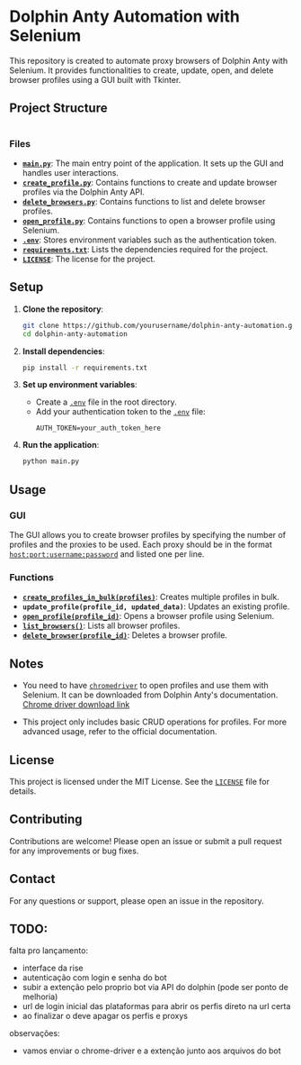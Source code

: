 # Dolphin Anty Automation with Selenium

This repository is created to automate proxy browsers of Dolphin Anty with Selenium. It provides functionalities to create, update, open, and delete browser profiles using a GUI built with Tkinter.

## Project Structure
```

```


### Files

- **[`main.py`](command:_github.copilot.openRelativePath?%5B%7B%22scheme%22%3A%22file%22%2C%22authority%22%3A%22%22%2C%22path%22%3A%22%2Fc%3A%2FUsers%2Fyanfe%2FOneDrive%2FDocumentos%2Frepo%2FDolphin-Anty-Automation-with-Selenium%2Fmain.py%22%2C%22query%22%3A%22%22%2C%22fragment%22%3A%22%22%7D%5D "c:\Users\yanfe\OneDrive\Documentos\repo\Dolphin-Anty-Automation-with-Selenium\main.py")**: The main entry point of the application. It sets up the GUI and handles user interactions.
- **[`create_profile.py`](command:_github.copilot.openRelativePath?%5B%7B%22scheme%22%3A%22file%22%2C%22authority%22%3A%22%22%2C%22path%22%3A%22%2Fc%3A%2FUsers%2Fyanfe%2FOneDrive%2FDocumentos%2Frepo%2FDolphin-Anty-Automation-with-Selenium%2Fcreate_profile.py%22%2C%22query%22%3A%22%22%2C%22fragment%22%3A%22%22%7D%5D "c:\Users\yanfe\OneDrive\Documentos\repo\Dolphin-Anty-Automation-with-Selenium\create_profile.py")**: Contains functions to create and update browser profiles via the Dolphin Anty API.
- **[`delete_browsers.py`](command:_github.copilot.openRelativePath?%5B%7B%22scheme%22%3A%22file%22%2C%22authority%22%3A%22%22%2C%22path%22%3A%22%2Fc%3A%2FUsers%2Fyanfe%2FOneDrive%2FDocumentos%2Frepo%2FDolphin-Anty-Automation-with-Selenium%2Fdelete_browsers.py%22%2C%22query%22%3A%22%22%2C%22fragment%22%3A%22%22%7D%5D "c:\Users\yanfe\OneDrive\Documentos\repo\Dolphin-Anty-Automation-with-Selenium\delete_browsers.py")**: Contains functions to list and delete browser profiles.
- **[`open_profile.py`](command:_github.copilot.openRelativePath?%5B%7B%22scheme%22%3A%22file%22%2C%22authority%22%3A%22%22%2C%22path%22%3A%22%2Fc%3A%2FUsers%2Fyanfe%2FOneDrive%2FDocumentos%2Frepo%2FDolphin-Anty-Automation-with-Selenium%2Fopen_profile.py%22%2C%22query%22%3A%22%22%2C%22fragment%22%3A%22%22%7D%5D "c:\Users\yanfe\OneDrive\Documentos\repo\Dolphin-Anty-Automation-with-Selenium\open_profile.py")**: Contains functions to open a browser profile using Selenium.
- **[`.env`](command:_github.copilot.openRelativePath?%5B%7B%22scheme%22%3A%22file%22%2C%22authority%22%3A%22%22%2C%22path%22%3A%22%2Fc%3A%2FUsers%2Fyanfe%2FOneDrive%2FDocumentos%2Frepo%2FDolphin-Anty-Automation-with-Selenium%2F.env%22%2C%22query%22%3A%22%22%2C%22fragment%22%3A%22%22%7D%5D "c:\Users\yanfe\OneDrive\Documentos\repo\Dolphin-Anty-Automation-with-Selenium\.env")**: Stores environment variables such as the authentication token.
- **[`requirements.txt`](command:_github.copilot.openRelativePath?%5B%7B%22scheme%22%3A%22file%22%2C%22authority%22%3A%22%22%2C%22path%22%3A%22%2Fc%3A%2FUsers%2Fyanfe%2FOneDrive%2FDocumentos%2Frepo%2FDolphin-Anty-Automation-with-Selenium%2Frequirements.txt%22%2C%22query%22%3A%22%22%2C%22fragment%22%3A%22%22%7D%5D "c:\Users\yanfe\OneDrive\Documentos\repo\Dolphin-Anty-Automation-with-Selenium\requirements.txt")**: Lists the dependencies required for the project.
- **[`LICENSE`](command:_github.copilot.openRelativePath?%5B%7B%22scheme%22%3A%22file%22%2C%22authority%22%3A%22%22%2C%22path%22%3A%22%2Fc%3A%2FUsers%2Fyanfe%2FOneDrive%2FDocumentos%2Frepo%2FDolphin-Anty-Automation-with-Selenium%2FLICENSE%22%2C%22query%22%3A%22%22%2C%22fragment%22%3A%22%22%7D%5D "c:\Users\yanfe\OneDrive\Documentos\repo\Dolphin-Anty-Automation-with-Selenium\LICENSE")**: The license for the project.

## Setup

1. **Clone the repository**:
    ```sh
    git clone https://github.com/yourusername/dolphin-anty-automation.git
    cd dolphin-anty-automation
    ```

2. **Install dependencies**:
    ```sh
    pip install -r requirements.txt
    ```

3. **Set up environment variables**:
    - Create a [`.env`](command:_github.copilot.openRelativePath?%5B%7B%22scheme%22%3A%22file%22%2C%22authority%22%3A%22%22%2C%22path%22%3A%22%2Fc%3A%2FUsers%2Fyanfe%2FOneDrive%2FDocumentos%2Frepo%2FDolphin-Anty-Automation-with-Selenium%2F.env%22%2C%22query%22%3A%22%22%2C%22fragment%22%3A%22%22%7D%5D "c:\Users\yanfe\OneDrive\Documentos\repo\Dolphin-Anty-Automation-with-Selenium\.env") file in the root directory.
    - Add your authentication token to the [`.env`](command:_github.copilot.openRelativePath?%5B%7B%22scheme%22%3A%22file%22%2C%22authority%22%3A%22%22%2C%22path%22%3A%22%2Fc%3A%2FUsers%2Fyanfe%2FOneDrive%2FDocumentos%2Frepo%2FDolphin-Anty-Automation-with-Selenium%2F.env%22%2C%22query%22%3A%22%22%2C%22fragment%22%3A%22%22%7D%5D "c:\Users\yanfe\OneDrive\Documentos\repo\Dolphin-Anty-Automation-with-Selenium\.env") file:
      ```
      AUTH_TOKEN=your_auth_token_here
      ```

4. **Run the application**:
    ```sh
    python main.py
    ```

## Usage

### GUI

The GUI allows you to create browser profiles by specifying the number of profiles and the proxies to be used. Each proxy should be in the format [`host:port:username:password`](command:_github.copilot.openSymbolFromReferences?%5B%22%22%2C%5B%7B%22uri%22%3A%7B%22%24mid%22%3A1%2C%22fsPath%22%3A%22c%3A%5C%5CUsers%5C%5Cyanfe%5C%5COneDrive%5C%5CDocumentos%5C%5Crepo%5C%5CDolphin-Anty-Automation-with-Selenium%5C%5Cmain.py%22%2C%22_sep%22%3A1%2C%22external%22%3A%22file%3A%2F%2F%2Fc%253A%2FUsers%2Fyanfe%2FOneDrive%2FDocumentos%2Frepo%2FDolphin-Anty-Automation-with-Selenium%2Fmain.py%22%2C%22path%22%3A%22%2Fc%3A%2FUsers%2Fyanfe%2FOneDrive%2FDocumentos%2Frepo%2FDolphin-Anty-Automation-with-Selenium%2Fmain.py%22%2C%22scheme%22%3A%22file%22%7D%2C%22pos%22%3A%7B%22line%22%3A25%2C%22character%22%3A4%7D%7D%5D%5D "Go to definition") and listed one per line.

### Functions

- **[`create_profiles_in_bulk(profiles)`](command:_github.copilot.openSymbolFromReferences?%5B%22%22%2C%5B%7B%22uri%22%3A%7B%22%24mid%22%3A1%2C%22fsPath%22%3A%22c%3A%5C%5CUsers%5C%5Cyanfe%5C%5COneDrive%5C%5CDocumentos%5C%5Crepo%5C%5CDolphin-Anty-Automation-with-Selenium%5C%5Ccreate_profile.py%22%2C%22_sep%22%3A1%2C%22external%22%3A%22file%3A%2F%2F%2Fc%253A%2FUsers%2Fyanfe%2FOneDrive%2FDocumentos%2Frepo%2FDolphin-Anty-Automation-with-Selenium%2Fcreate_profile.py%22%2C%22path%22%3A%22%2Fc%3A%2FUsers%2Fyanfe%2FOneDrive%2FDocumentos%2Frepo%2FDolphin-Anty-Automation-with-Selenium%2Fcreate_profile.py%22%2C%22scheme%22%3A%22file%22%7D%2C%22pos%22%3A%7B%22line%22%3A9%2C%22character%22%3A4%7D%7D%2C%7B%22uri%22%3A%7B%22%24mid%22%3A1%2C%22fsPath%22%3A%22c%3A%5C%5CUsers%5C%5Cyanfe%5C%5COneDrive%5C%5CDocumentos%5C%5Crepo%5C%5CDolphin-Anty-Automation-with-Selenium%5C%5Cmain.py%22%2C%22_sep%22%3A1%2C%22external%22%3A%22file%3A%2F%2F%2Fc%253A%2FUsers%2Fyanfe%2FOneDrive%2FDocumentos%2Frepo%2FDolphin-Anty-Automation-with-Selenium%2Fmain.py%22%2C%22path%22%3A%22%2Fc%3A%2FUsers%2Fyanfe%2FOneDrive%2FDocumentos%2Frepo%2FDolphin-Anty-Automation-with-Selenium%2Fmain.py%22%2C%22scheme%22%3A%22file%22%7D%2C%22pos%22%3A%7B%22line%22%3A2%2C%22character%22%3A27%7D%7D%5D%5D "Go to definition")**: Creates multiple profiles in bulk.
- **`update_profile(profile_id, updated_data)`**: Updates an existing profile.
- **[`open_profile(profile_id)`](command:_github.copilot.openSymbolFromReferences?%5B%22%22%2C%5B%7B%22uri%22%3A%7B%22%24mid%22%3A1%2C%22fsPath%22%3A%22c%3A%5C%5CUsers%5C%5Cyanfe%5C%5COneDrive%5C%5CDocumentos%5C%5Crepo%5C%5CDolphin-Anty-Automation-with-Selenium%5C%5Cmain.py%22%2C%22_sep%22%3A1%2C%22external%22%3A%22file%3A%2F%2F%2Fc%253A%2FUsers%2Fyanfe%2FOneDrive%2FDocumentos%2Frepo%2FDolphin-Anty-Automation-with-Selenium%2Fmain.py%22%2C%22path%22%3A%22%2Fc%3A%2FUsers%2Fyanfe%2FOneDrive%2FDocumentos%2Frepo%2FDolphin-Anty-Automation-with-Selenium%2Fmain.py%22%2C%22scheme%22%3A%22file%22%7D%2C%22pos%22%3A%7B%22line%22%3A3%2C%22character%22%3A5%7D%7D%2C%7B%22uri%22%3A%7B%22%24mid%22%3A1%2C%22fsPath%22%3A%22c%3A%5C%5CUsers%5C%5Cyanfe%5C%5COneDrive%5C%5CDocumentos%5C%5Crepo%5C%5CDolphin-Anty-Automation-with-Selenium%5C%5Copen_profile.py%22%2C%22_sep%22%3A1%2C%22external%22%3A%22file%3A%2F%2F%2Fc%253A%2FUsers%2Fyanfe%2FOneDrive%2FDocumentos%2Frepo%2FDolphin-Anty-Automation-with-Selenium%2Fopen_profile.py%22%2C%22path%22%3A%22%2Fc%3A%2FUsers%2Fyanfe%2FOneDrive%2FDocumentos%2Frepo%2FDolphin-Anty-Automation-with-Selenium%2Fopen_profile.py%22%2C%22scheme%22%3A%22file%22%7D%2C%22pos%22%3A%7B%22line%22%3A10%2C%22character%22%3A4%7D%7D%2C%7B%22uri%22%3A%7B%22%24mid%22%3A1%2C%22fsPath%22%3A%22c%3A%5C%5CUsers%5C%5Cyanfe%5C%5COneDrive%5C%5CDocumentos%5C%5Crepo%5C%5CDolphin-Anty-Automation-with-Selenium%5C%5CREADME.md%22%2C%22_sep%22%3A1%2C%22external%22%3A%22file%3A%2F%2F%2Fc%253A%2FUsers%2Fyanfe%2FOneDrive%2FDocumentos%2Frepo%2FDolphin-Anty-Automation-with-Selenium%2FREADME.md%22%2C%22path%22%3A%22%2Fc%3A%2FUsers%2Fyanfe%2FOneDrive%2FDocumentos%2Frepo%2FDolphin-Anty-Automation-with-Selenium%2FREADME.md%22%2C%22scheme%22%3A%22file%22%7D%2C%22pos%22%3A%7B%22line%22%3A6%2C%22character%22%3A2%7D%7D%5D%5D "Go to definition")**: Opens a browser profile using Selenium.
- **[`list_browsers()`](command:_github.copilot.openSymbolFromReferences?%5B%22%22%2C%5B%7B%22uri%22%3A%7B%22%24mid%22%3A1%2C%22fsPath%22%3A%22c%3A%5C%5CUsers%5C%5Cyanfe%5C%5COneDrive%5C%5CDocumentos%5C%5Crepo%5C%5CDolphin-Anty-Automation-with-Selenium%5C%5Cmain.py%22%2C%22_sep%22%3A1%2C%22external%22%3A%22file%3A%2F%2F%2Fc%253A%2FUsers%2Fyanfe%2FOneDrive%2FDocumentos%2Frepo%2FDolphin-Anty-Automation-with-Selenium%2Fmain.py%22%2C%22path%22%3A%22%2Fc%3A%2FUsers%2Fyanfe%2FOneDrive%2FDocumentos%2Frepo%2FDolphin-Anty-Automation-with-Selenium%2Fmain.py%22%2C%22scheme%22%3A%22file%22%7D%2C%22pos%22%3A%7B%22line%22%3A4%2C%22character%22%3A28%7D%7D%5D%5D "Go to definition")**: Lists all browser profiles.
- **[`delete_browser(profile_id)`](command:_github.copilot.openSymbolFromReferences?%5B%22%22%2C%5B%7B%22uri%22%3A%7B%22%24mid%22%3A1%2C%22fsPath%22%3A%22c%3A%5C%5CUsers%5C%5Cyanfe%5C%5COneDrive%5C%5CDocumentos%5C%5Crepo%5C%5CDolphin-Anty-Automation-with-Selenium%5C%5Cmain.py%22%2C%22_sep%22%3A1%2C%22external%22%3A%22file%3A%2F%2F%2Fc%253A%2FUsers%2Fyanfe%2FOneDrive%2FDocumentos%2Frepo%2FDolphin-Anty-Automation-with-Selenium%2Fmain.py%22%2C%22path%22%3A%22%2Fc%3A%2FUsers%2Fyanfe%2FOneDrive%2FDocumentos%2Frepo%2FDolphin-Anty-Automation-with-Selenium%2Fmain.py%22%2C%22scheme%22%3A%22file%22%7D%2C%22pos%22%3A%7B%22line%22%3A4%2C%22character%22%3A43%7D%7D%5D%5D "Go to definition")**: Deletes a browser profile.

## Notes

- You need to have [`chromedriver`](command:_github.copilot.openSymbolFromReferences?%5B%22%22%2C%5B%7B%22uri%22%3A%7B%22%24mid%22%3A1%2C%22fsPath%22%3A%22c%3A%5C%5CUsers%5C%5Cyanfe%5C%5COneDrive%5C%5CDocumentos%5C%5Crepo%5C%5CDolphin-Anty-Automation-with-Selenium%5C%5Copen_profile.py%22%2C%22_sep%22%3A1%2C%22external%22%3A%22file%3A%2F%2F%2Fc%253A%2FUsers%2Fyanfe%2FOneDrive%2FDocumentos%2Frepo%2FDolphin-Anty-Automation-with-Selenium%2Fopen_profile.py%22%2C%22path%22%3A%22%2Fc%3A%2FUsers%2Fyanfe%2FOneDrive%2FDocumentos%2Frepo%2FDolphin-Anty-Automation-with-Selenium%2Fopen_profile.py%22%2C%22scheme%22%3A%22file%22%7D%2C%22pos%22%3A%7B%22line%22%3A31%2C%22character%22%3A75%7D%7D%2C%7B%22uri%22%3A%7B%22%24mid%22%3A1%2C%22fsPath%22%3A%22c%3A%5C%5CUsers%5C%5Cyanfe%5C%5COneDrive%5C%5CDocumentos%5C%5Crepo%5C%5CDolphin-Anty-Automation-with-Selenium%5C%5CREADME.md%22%2C%22_sep%22%3A1%2C%22external%22%3A%22file%3A%2F%2F%2Fc%253A%2FUsers%2Fyanfe%2FOneDrive%2FDocumentos%2Frepo%2FDolphin-Anty-Automation-with-Selenium%2FREADME.md%22%2C%22path%22%3A%22%2Fc%3A%2FUsers%2Fyanfe%2FOneDrive%2FDocumentos%2Frepo%2FDolphin-Anty-Automation-with-Selenium%2FREADME.md%22%2C%22scheme%22%3A%22file%22%7D%2C%22pos%22%3A%7B%22line%22%3A22%2C%22character%22%3A17%7D%7D%5D%5D "Go to definition") to open profiles and use them with Selenium. It can be downloaded from Dolphin Anty's documentation.
  [Chrome driver download link](https://anty-browser.s3.amazonaws.com/chromedriver-124.zip)

- This project only includes basic CRUD operations for profiles. For more advanced usage, refer to the official documentation.

## License

This project is licensed under the MIT License. See the [`LICENSE`](command:_github.copilot.openRelativePath?%5B%7B%22scheme%22%3A%22file%22%2C%22authority%22%3A%22%22%2C%22path%22%3A%22%2Fc%3A%2FUsers%2Fyanfe%2FOneDrive%2FDocumentos%2Frepo%2FDolphin-Anty-Automation-with-Selenium%2FLICENSE%22%2C%22query%22%3A%22%22%2C%22fragment%22%3A%22%22%7D%5D "c:\Users\yanfe\OneDrive\Documentos\repo\Dolphin-Anty-Automation-with-Selenium\LICENSE") file for details.

## Contributing

Contributions are welcome! Please open an issue or submit a pull request for any improvements or bug fixes.

## Contact

For any questions or support, please open an issue in the repository.

## TODO:

falta pro lançamento:
- interface da rise
- autenticação com login e senha do bot
- subir a extenção pelo proprio bot via API do dolphin (pode ser ponto de melhoria)
- url de login inicial das plataformas para abrir os perfis direto na url certa
- ao finalizar o deve apagar os perfis e proxys

observações:
- vamos enviar o chrome-driver e a extenção junto aos arquivos do bot
